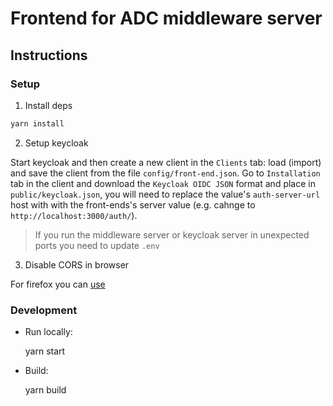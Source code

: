 # Frontend for ADC middleware server

## Instructions

### Setup

1. Install deps

```bash
yarn install
```

2. Setup keycloak

Start keycloak and then create a new client in the `Clients` tab: load (import) and save the client from the file `config/front-end.json`. Go to `Installation` tab in the client and download the `Keycloak OIDC JSON` format and place in `public/keycloak.json`, you will need to replace the value's `auth-server-url` host with with the front-ends's server value (e.g. cahnge to `http://localhost:3000/auth/`).


> If you run the middleware server or keycloak server in unexpected ports you need to update `.env`

3. Disable CORS in browser

For firefox you can [use](https://addons.mozilla.org/en-US/firefox/addon/cors-everywhere/)

### Development

- Run locally:

  yarn start

- Build:

  yarn build

